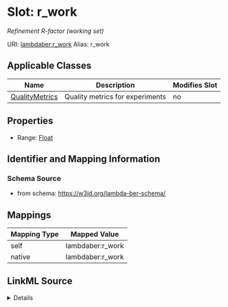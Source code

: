 

# Slot: r_work 


_Refinement R-factor (working set)_





URI: [lambdaber:r_work](https://w3id.org/lambda-ber-schema/r_work)
Alias: r_work

<!-- no inheritance hierarchy -->





## Applicable Classes

| Name | Description | Modifies Slot |
| --- | --- | --- |
| [QualityMetrics](QualityMetrics.md) | Quality metrics for experiments |  no  |






## Properties

* Range: [Float](Float.md)




## Identifier and Mapping Information






### Schema Source


* from schema: https://w3id.org/lambda-ber-schema/




## Mappings

| Mapping Type | Mapped Value |
| ---  | ---  |
| self | lambdaber:r_work |
| native | lambdaber:r_work |




## LinkML Source

<details>
```yaml
name: r_work
description: Refinement R-factor (working set)
from_schema: https://w3id.org/lambda-ber-schema/
rank: 1000
alias: r_work
owner: QualityMetrics
domain_of:
- QualityMetrics
range: float

```
</details>